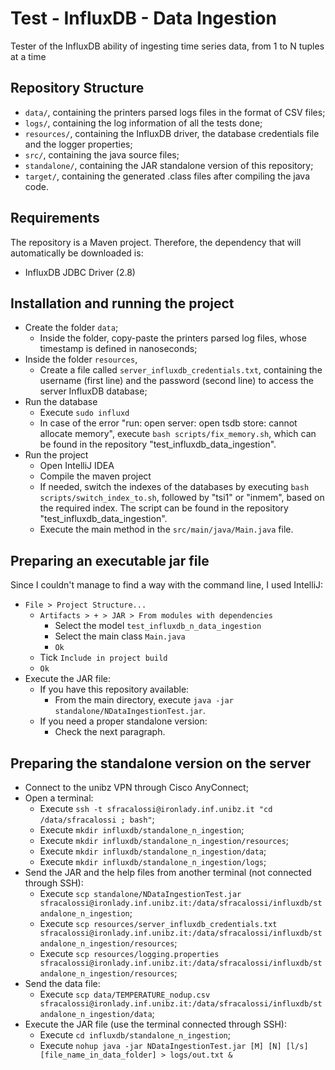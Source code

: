 # Test - InfluxDB - Data Ingestion

Tester of the InfluxDB ability of ingesting time series data, from 1 to N tuples at a time

## Repository Structure
-   `data/`, containing the printers parsed logs files in the format of CSV files;
-   `logs/`, containing the log information of all the tests done;
-   `resources/`, containing the InfluxDB driver, the database credentials file and the logger properties;
-   `src/`, containing the java source files;
-   `standalone/`, containing the JAR standalone version of this repository;
-   `target/`, containing the generated .class files after compiling the java code.

## Requirements
The repository is a Maven project. Therefore, the dependency that will automatically be downloaded is:
-   InfluxDB JDBC Driver (2.8)

## Installation and running the project
-   Create the folder `data`;
    -   Inside the folder, copy-paste the printers parsed log files, whose timestamp is defined in nanoseconds;
-   Inside the folder `resources`,
    -   Create a file called `server_influxdb_credentials.txt`, containing the username (first line) and the password (second line) to access the server InfluxDB database;
-   Run the database
    -   Execute `sudo influxd`
    -   In case of the error "run: open server: open tsdb store: cannot allocate memory", execute `bash scripts/fix_memory.sh`, which can be found in the repository "test_influxdb_data_ingestion".
-   Run the project
    -   Open IntelliJ IDEA
    -   Compile the maven project
    -   If needed, switch the indexes of the databases by executing `bash scripts/switch_index_to.sh`, followed by "tsi1" or "inmem", based on the required index. The script can be found in the repository "test_influxdb_data_ingestion".
    -   Execute the main method in the `src/main/java/Main.java` file.
    

## Preparing an executable jar file
Since I couldn't manage to find a way with the command line, I used IntelliJ:
-   `File > Project Structure... `
    -   `Artifacts > + > JAR > From modules with dependencies`
        -   Select the model `test_influxdb_n_data_ingestion`
        -   Select the main class `Main.java`
        -   `Ok`
    -   Tick `Include in project build`
    -   `Ok`
-   Execute the JAR file:
    -   If you have this repository available:
        -   From the main directory, execute `java -jar standalone/NDataIngestionTest.jar`.
    -   If you need a proper standalone version:
        -   Check the next paragraph.

## Preparing the standalone version on the server
-   Connect to the unibz VPN through Cisco AnyConnect;
-   Open a terminal:
    -   Execute `ssh -t sfracalossi@ironlady.inf.unibz.it "cd /data/sfracalossi ; bash"`;
    -   Execute `mkdir influxdb/standalone_n_ingestion`;
    -   Execute `mkdir influxdb/standalone_n_ingestion/resources`;
    -   Execute `mkdir influxdb/standalone_n_ingestion/data`;
    -   Execute `mkdir influxdb/standalone_n_ingestion/logs`;
-   Send the JAR and the help files from another terminal (not connected through SSH):
    -   Execute `scp standalone/NDataIngestionTest.jar sfracalossi@ironlady.inf.unibz.it:/data/sfracalossi/influxdb/standalone_n_ingestion`;
    -   Execute `scp resources/server_influxdb_credentials.txt sfracalossi@ironlady.inf.unibz.it:/data/sfracalossi/influxdb/standalone_n_ingestion/resources`;
    -   Execute `scp resources/logging.properties sfracalossi@ironlady.inf.unibz.it:/data/sfracalossi/influxdb/standalone_n_ingestion/resources`;
-   Send the data file:
    -   Execute `scp data/TEMPERATURE_nodup.csv sfracalossi@ironlady.inf.unibz.it:/data/sfracalossi/influxdb/standalone_n_ingestion/data`;
-   Execute the JAR file (use the terminal connected through SSH):
    -   Execute `cd influxdb/standalone_n_ingestion`;
    -   Execute `nohup java -jar NDataIngestionTest.jar [M] [N] [l/s] [file_name_in_data_folder] > logs/out.txt &`
